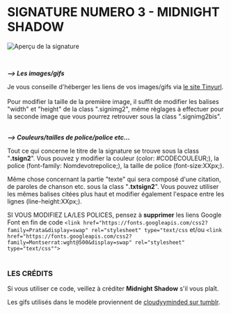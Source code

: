 # SIGNATURE NUMERO 3 - MIDNIGHT SHADOW

![Aperçu de la signature](https://i.goopics.net/g9irry.png)
 


<br/>

**_⟶ Les images/gifs_**

Je vous conseille d'héberger les liens de vos images/gifs via [le site Tinyurl](https://tinyurl.com/app[).
<br/> <br/>
Pour modifier la taille de la première image, il suffit de modifier les balises "width" et "height" de la class ".signimg2", même règlages à effectuer pour la seconde image que vous pourrez retrouver sous la class ".signimg2bis".<br/><br/>

**_⟶ Couleurs/tailles de police/police etc..._**

Tout ce qui concerne le titre de la signature se trouve sous la class "**.tsign2**". Vous pouvez y modifier la couleur (color: #CODECOULEUR;), la police (font-family: Nomdevotrepolice;), la taille de police (font-size:XXpx;).

Même chose concernant la partie "texte" qui sera composé d'une citation, de paroles de chanson etc. sous la class "**.txtsign2**". Vous pouvez utiliser les mêmes balises citées plus haut et modifier également l'espace entre les lignes (line-height:XXpx;).

SI VOUS MODIFIEZ LA/LES POLICES, pensez à **supprimer** les liens Google Font en fin de code `<link href="https://fonts.googleapis.com/css2?family=Prata&display=swap" rel="stylesheet" type="text/css`
et/ou 
`<link href="https://fonts.googleapis.com/css2?family=Montserrat:wght@500&display=swap" rel="stylesheet" type="text/css"">`
 <br/><br/>
### LES CRÉDITS

Si vous utiliser ce code, veillez à créditer **Midnight Shadow** s'il vous plaît.

Les gifs utilisés dans le modèle proviennent de [cloudyyminded sur tumblr](https://cloudyyminded.tumblr.com/post/158200186276/la-la-land-2016).
